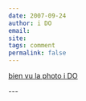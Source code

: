```yaml
---
date: 2007-09-24
author: i DO
email: 
site: 
tags: comment
permalink: false
---
```


<p><a href="http://www.artdecaux.nl/images/A7115.jpg">bien vu la photo i DO</a></p>
---